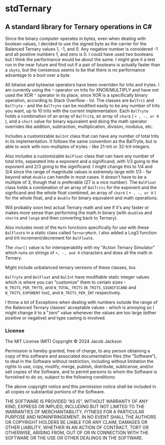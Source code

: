 # stdTernary #
## A standard library for Ternary operations in C# ##

Since the binary computer operates in bytes, even when dealing with boolean values, I decided to use the signed byte as the carrier for the Balanced Ternary values 1, -1, and 0. Any negative number is 
considered -1 and all positive numbers 1, and zero is 0. I could have used two booleans but I think the performance would be about the same. I might give it a test run in the near future and find out if a pair of 
booleans is actually faster than a `sbyte`, but the consensus seems to be that there is no performance advantage to a bool over a byte.

All bitwise and bytewise operators have been overriden for trits and trytes. I am currently using the `*` operator on trits for XNOR/MULTIPLY and have not used the XOR `^` operator in its place, since XOR is a 
specifically binary operation, according to Stack Overflow - lol. The classes are `BalTrit` and `BalTryte` - and the `BalTryte` can be modified easily to be any number of trits 
you want, up to 10 trits with the current implementation. Each `BalTryte` holds a combination of an array of `BalTrit`s, an array of `char`s ( `+ , -, or 0` ), and a `short` value for binary equivalent and doing the 
math operator overrides like addition, subtraction, multiplication, division, modulus, etc.

Includes a customizable `BalInt` class that can have any number of total trits in its implementation. It follows the same convention as the BalTryte, but is able to work with non-multiples of trytes - like 21-trit or 32-trit integers.

Also includes a customizable `BalFloat` class that can have any number of total trits, separated into a exponent and a significand, with 1/3 going to the exponent and 2/3 going to the significand. I might change this to 1/4 and 3/4 since the range of magnitude values is extremely large with 1/3 - far beyond what `double` can handle in most cases. It doesn't have to be a multiple of 3, though that is preferable (27 is a nice number). The `BalFloat` class holds a combination of an array of `BalTrits` for the exponent and the signficand and the whole float combined, an array of `char`s ( `+ , -, or 0` ) for the whole float, and a `double` for binary equivalent and math operations.

Will probably soon test actual Ternary math and see if it's any faster or makes more sense than performing the math in binary (with `double`s and `short`s and `long`s and then converting back to Ternary).

Also includes most of the `Math` functions specifically for use with these `BalFloat`s in a static class called `TernaryMath`. I also added a Log3 function and trit increment/decrement for `BalFloat`s.

The `char[]` value is for interoperability with my "Action Ternary Simulator" which runs on strings of `+, -, and 0` characters and does all the math in Ternary.

Might include unbalanced ternary versions of these classes, too.

`BalTryte` and `BalFloat` and `BalInt` have modifiable static integer values which is where you can "customize" them to certain sizes - `N_TRITS_PER_TRYTE`, and `N_TOTAL_TRITS` (`N_TRITS_SIGNIFICAND` and `N_TRITS_EXPONENT` too), and `N_TRITS_PER_INT` respectively.

I throw a lot of Exceptions when dealing with numbers outside the range of the Balanced Ternary classes' acceptable values - which is annoying so I might change it to a "zero" value whenever the values are too large  (either positive or negative) and type casting is involved.

### License ###
The MIT License (MIT)
Copyright © 2024 Jacob Jackson

Permission is hereby granted, free of charge, to any person obtaining a copy of this software and associated documentation files (the “Software”), to deal in the Software without restriction, including without limitation the rights to use, copy, modify, merge, publish, distribute, sublicense, and/or sell copies of the Software, and to permit persons to whom the Software is furnished to do so, subject to the following conditions:

The above copyright notice and this permission notice shall be included in all copies or substantial portions of the Software.

THE SOFTWARE IS PROVIDED “AS IS”, WITHOUT WARRANTY OF ANY KIND, EXPRESS OR IMPLIED, INCLUDING BUT NOT LIMITED TO THE WARRANTIES OF MERCHANTABILITY, FITNESS FOR A PARTICULAR PURPOSE AND NONINFRINGEMENT. IN NO EVENT SHALL THE AUTHORS OR COPYRIGHT HOLDERS BE LIABLE FOR ANY CLAIM, DAMAGES OR OTHER LIABILITY, WHETHER IN AN ACTION OF CONTRACT, TORT OR OTHERWISE, ARISING FROM, OUT OF OR IN CONNECTION WITH THE SOFTWARE OR THE USE OR OTHER DEALINGS IN THE SOFTWARE.
